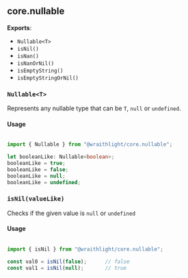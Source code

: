 ## core.nullable

**Exports**:
* `Nullable<T>`
* `isNil()`
* `isNan()`
* `isNanOrNil()`
* `isEmptyString()`
* `isEmptyStringOrNil()`

### `Nullable<T>`
Represents any nullable type that can be `T`, `null` or `undefined`.

#### Usage
```ts

import { Nullable } from "@wraithlight/core.nullable";

let booleanLike: Nullable<boolean>;
booleanLike = true;
booleanLike = false;
booleanLike = null;
booleanLike = undefined;

```

### `isNil(valueLike)`
Checks if the given value is `null` or `undefined`

#### Usage
```ts

import { isNil } from "@wraithlight/core.nullable";

const val0 = isNil(false);      // false
const val1 = isNil(null);       // true

```
